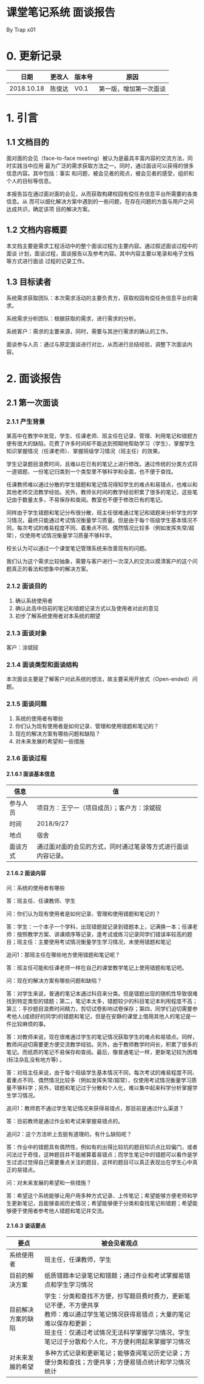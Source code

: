 # 课堂笔记系统 面谈报告

By Trap x01

# 0. 更新记录

| 日期 | 更改人 | 版本号 | 原因 |
| -- | -- | -- | -- |
| 2018.10.18 | 陈俊达 | V0.1 | 第一版，增加第一次面谈 |

# 1. 引言

## 1.1 文档目的

面对面的会见（face-to-face meeting）被认为是最具丰富内容的交流方法，同时实践当中应用 最为广泛的需求获取方法之一。同时，通过面谈可以获得的很多信息内容。其中包括：事实 和问题，被会见者的观点，被会见者的感受，组织和个人的目标等信息。

本报告旨在通过面对面的会见，从而获取构建校园有偿任务信息平台所需要的各类信息。从 而可以细化解决方案中遇到的一些问题，在存在问题的方面与用户之间达成共识，确定该项 目的解决方案。   

## 1.2 文档内容概要

本文档主要是需求工程活动中的整个面谈过程为主要内容。通过叙述面谈过程中的面谈 计划，面谈过程，面谈报告以及参考内容。其中内容主要以笔录和电子文档等方式进行面谈 过程的记录工作。 

## 1.3 目标读者

系统需求获取团队：本次需求活动的主要负责方，获取校园有偿任务信息平台的需求。

系统需求分析团队：根据获取的需求，进行需求的分析。

系统客户：需求的主要来源，同时，需要与其迚行需求的确认的工作。  

面谈参与人员：通过与原定面谈进行对比，从而进行总结经验，调整下次面谈内容。   

# 2. 面谈报告

## 2.1 第一次面谈

### 2.1.1 产生背景

某高中在教学中发现，学生、任课老师、班主任在记录、管理、利用笔记和错题方便有很大的缺陷，花费了许多时间却不能达到预期地帮助学习（学生）、掌握学生知识掌握情况（任课老师）、掌握班级学习情况（班主任）的效果。

学生记录题目浪费时间，且难以在已有的笔记上进行修改。通过传统的分类方式将一道错题、一份笔记归类到一个类型里不够科学和全面，也不便于查找。

任课教师难以通过分散的学生错题和笔记情况得知学生的难点和易错点，也难以和其他老师交流教学经验。另外，教师长时间的教学经验积累了很多的笔记，这些笔记由于数量太多，不易保存和查阅。教室也不便于修改已有的笔记。

同样由于学生错题和笔记分布很分散，班主任很难通过笔记和错题来分析学生的学习情况，最终只能通过考试情况衡量学习质量。但是由于每个班级学生基本情况不同，每次考试的难易程度不同、着重点不同、偶然情况比较多（例如发挥失常/超常），仅使用考试情况衡量学习质量不够科学。

校长认为可以通过一个课堂笔记管理系统来改善现有的问题。

我们认为这个需求比较抽象，需要与客户进行一次深入的交流以摸清客户的这个问题真正的看法和想象中的解决方案。

### 2.1.2 面谈目的

1. 确认系统使用者
2. 确认此高中目前的笔记和错题记录方式以及使用者对此的意见
3. 初步了解系统使用者对本系统的期望

### 2.1.3 面谈对象

客户：涂斌砚

### 2.1.4 面谈类型和面谈结构

本次面谈主要是了解客户对此系统的想法，故主要采用开放式（Open-ended）问题。

### 2.1.5 面谈问题

1. 系统的使用者有哪些
2. 你们认为现有使用者是如何记录、管理和使用错题和笔记的？
3. 现在的解决方案有哪些问题和缺陷？
4. 对未来发展的希望和一些措施

### 2.1.6 面谈过程

#### 2.1.6.1 面谈基本信息

| 信息 | 值 |
| -- | -- |
| 参与人员 | 项目方：王宁一（项目成员）；客户方：涂斌砚 |
| 时间 | 2018/9/27 |
| 地点 | 宿舍 |
| 面谈方式 | 通过面对面的会见的方式，同时通过笔录等方式进行面谈内容记录。 |

#### 2.1.6.2 面谈内容

问：系统的使用者有哪些

答：班主任、任课教师、学生

问：你们认为现有使用者是如何记录、管理和使用错题和笔记的？

答：学生：一个本子一个学科，出现错题就记录到错题本上，记满换一本；任课老师：按照教学方案、讲课顺序等记录，逢考试或练习记录同学们错误率较高的题目；班主任：主要使用考试情况衡量学生学习情况，未使用错题和笔记

追问1：那班主任在哪些地方使用错题和笔记呢？

答：班主任可能和任课老师一样在自己的课堂教学笔记上使用错题和笔记吧。

问：现在的解决方案有哪些问题和缺陷？

答：对学生来说，普通的笔记本通过科目来分类。但是错题出现的随机性导致很难找到特定类型的错题；第二，笔记本太多，错题较少的科目笔记本利用程度不高；第三：手抄题目浪费时间精力，剪切试卷影响试卷保存；第四，同学们迫切需要参考他人(成绩好的同学)的错题和笔记，但是在安静的课堂上借用其他人的笔记是一件比较麻烦的事。

答：对教师来说，现在很难通过学生的笔记情况获取学生的难点和易错点。同样，教师间迫切需要更方便交流教学经验。另外，由于教师教学时间长，积累了很多的笔记。而纸质的笔记不易保存和查阅。最后，像普通笔记一样，更新笔记较为困难(标注杂乱没有地方等) 。

答：对班主任来说，由于每个班级学生基本情况不同，每次考试的难易程度不同、着重点不同、偶然情况比较多（例如发挥失常/超常），仅使用考试情况衡量学习质量不够科学；另外，错题和笔记过于分散和个人化，难以集中起来科学分析掌握学生学习情况。

追问1：教师若不通过学生笔记情况来获得易错点，那目前是通过什么渠道？

答：目前教师是通过作业和考试来掌握易错点的。

追问2：这个方法听上去挺有道理的，有什么缺陷呢？

答：作业中的错题具有偶然性，例如有的出得比较坑的题目知识点比较偏门，或者问法过于奇怪，这种题目并不能被算着易错点；而学生笔记中的错题可以看作是学生过滤过觉得自己需要重点关注的题目，这样的题目可以真正表现出在学生心中真正的易错点。

问：对未来发展的希望和一些措施？

答：希望这个系统能够让用户用多种方式记录、上传笔记；希望能够方便老师和学生更新笔记，且能够查阅历史情况；希望能够便于分类和查找笔记和错题；希望能够便于使用者参考他人错题和笔记并交流。

#### 2.1.6.3 谈话要点

| 要点 | 被会见者观点 |
| -- | -- |
| 系统使用者 | 班主任，任课教师，学生 |
| 目前的解决方案 | 纸质错题本记录笔记和错题；通过作业和考试掌握易错点和学生学习情况 | 
| 目前解决方案的缺陷 | 学生：分类和查找不方便，抄写题目费时费力，更新笔记不便，不方便共享<br/>教师：难以通过学生笔记情况获得易错点；大量的笔记难以保存和更新；<br/>班主任：仅通过考试情况无法科学掌握学习情况，学生笔记过于分散和个人化，不方便利用起来掌握学习情况 | 
| 对未来发展的希望 | 多种方式记录和更新笔记；能够查阅笔记历史记录；方便分类和查找；方便共享；方便易错点统计和学习情况统计 |
